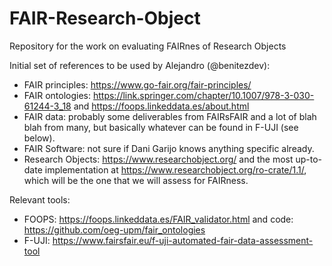 # FAIR-Research-Object
Repository for the work on evaluating FAIRnes of Research Objects

Initial set of references to be used by Alejandro (@benitezdev):
* FAIR principles: https://www.go-fair.org/fair-principles/
* FAIR ontologies: https://link.springer.com/chapter/10.1007/978-3-030-61244-3_18 and https://foops.linkeddata.es/about.html
* FAIR data: probably some deliverables from FAIRsFAIR and a lot of blah blah from many, but basically whatever can be found in F-UJI (see below).
* FAIR Software: not sure if Dani Garijo knows anything specific already.
* Research Objects: https://www.researchobject.org/ and the most up-to-date implementation at https://www.researchobject.org/ro-crate/1.1/, which will be the one that we will assess for FAIRness.


Relevant tools:
* FOOPS: https://foops.linkeddata.es/FAIR_validator.html and code: https://github.com/oeg-upm/fair_ontologies
* F-UJI: https://www.fairsfair.eu/f-uji-automated-fair-data-assessment-tool

